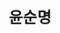 ---
layout: hubs
key: Q56526162
title: 윤순명
name: 윤순명
description: 오당 윤영선의 자녀
score: 0.00040598593211537554
degree: 4
---
